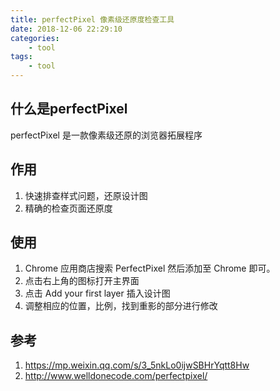 ```yaml
---
title: perfectPixel 像素级还原度检查工具
date: 2018-12-06 22:29:10
categories:
    - tool
tags:
    - tool
---
```


## 什么是perfectPixel
perfectPixel 是一款像素级还原的浏览器拓展程序

## 作用
1. 快速排查样式问题，还原设计图
2. 精确的检查页面还原度

## 使用
1. Chrome 应用商店搜索 PerfectPixel 然后添加至 Chrome 即可。
2. 点击右上角的图标打开主界面
3. 点击 Add your first layer 插入设计图
4. 调整相应的位置，比例，找到重影的部分进行修改

## 参考
1. https://mp.weixin.qq.com/s/3_5nkLo0ijwSBHrYqtt8Hw
2. http://www.welldonecode.com/perfectpixel/
